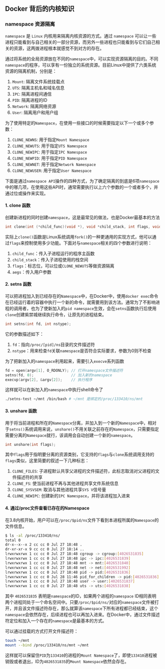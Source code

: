 ## Docker 背后的内核知识
### namespace 资源隔离
`namespace` 是 `Linux` 内核用来隔离内核资源的方式。通过 `namespace` 可以让一些进程只能看到与自己相关的一部分资源，而另外一些进程也只能看到与它们自己相关的资源，这两拨进程根本就感觉不到对方的存在。

通过将系统的全局资源放在不同的`namespace`中，可以实现资源隔离的目的。不同`namespace`的程序，可以享有一份独立的系统资源。目前Linux中提供了六类系统资源的隔离机制，分别是：
1. `Mount`: 隔离文件系统挂载点
2. `UTS`: 隔离主机名和域名信息
3. `IPC`: 隔离进程间通信
4. `PID`: 隔离进程的ID
5. `Network`: 隔离网络资源
6. `User`: 隔离用户和用户组

为了使用特定的`Namespace`，在使用一些接口的时候需要指定以下一个或多个参数：
1. `CLONE_NEWNS`: 用于指定`Mount Namespace`
2. `CLONE_NEWUTS`: 用于指定`UTS Namespace`
3. `CLONE_NEWIPC`: 用于指定`IPC Namespace`
4. `CLONE_NEWPID`: 用于指定`PID Namespace`
5. `CLONE_NEWNET`: 用于指定`Network Namespace`
6. `CLONE_NEWUSER`: 用于指定`User Namespace`

下面是通过`namespace API`操作的四种方式，为了确定隔离的到底是6项`namespace`中的哪几项，在使用这些API时，通常需要执行以上六个参数的一个或者多个，并通过位或操作来实现。

#### 1. clone 函数
创建新进程的同时创建`namespace`，这是最常见的做法，也是Docker最基本的方法
```c
int clone(int (*child_func)(void *), void *child_stack, int flags, void *arg);
```

实际上`clone()`函数是Linux系统调用`fork()`的一种更通用的实现方式，他可以通过`flags`来控制使用多少功能。下面对与`namespace`相关的四个参数进行说明：
1. `child_func`：传入子进程运行的程序主函数
2. `child_stack`：传入子进程使用的栈空间
3. `flags`：标志位，可以位或`CLONE_NEWUTS`等做资源隔离
4. `aegs`：传入用户参数

#### 2. setns 函数
可以把进程加入到已经存在的`Namespace`中，在Docker中，使用`docker exec`命令在已经运行着的容器中执行一个新的命令，就需要用到该方法。通常为了不影响进程的调用者，也为了使新加入的`pid namespace`生效，会在`setns`函数执行后使用`clone`创建紫禁城继续执行命令，让原先的进程结束。

```c
int setns(int fd, int nstype);
```

它的参数描述如下：
1. `fd`：指向`/proc/[pid]/ns`目录的文件描述符
2. `nstype`：用来检查`fd`关联`namespace`是否符合实际要求，参数为0则不检查

为了把新加入的`namespace`利用起来，需要引入`execve`系列函数

```c
fd = open(argv[1], O_RDONLY); // 打开namespace文件描述符
setns(fd, 0);                 // 加入新的namespace
execvp(argv[2], &argv[2]);    // 执行程序
```

这样就可以在新加入的`namespace`中执行shell命令了

```bash
./setns-test ~/mnt /bin/bash # ~/mnt 是绑定的/proc/133410/ns/mnt
```

#### 3. unshare 函数
用于将当前进程和所在的`Namespace`分离，并加入到一个新的`Namespace`中，相对于`setns()`系统调用来说，`unshare()`不用关联之前存在的`Namespace`，只需要指定需要分离的`Namespace`就行，该调用会自动创建一个新的`namespace`。

```c
int unshare(int flags);
```

其中`flags`用于指明要分离的资源类别，它支持的`flags`与`clone`系统调用支持的`flags`类似，这里简要的叙述一下几种标志：
1. `CLONE_FILES`: 子进程默认共享父进程的文件描述符，此标志取消对父进程的文件描述符的共享
2. `CLONE_FS`: 使当前进程不再与其他进程共享文件系统信息
3. `CLONE_SYSVSEM`: 取消与其他进程共享`SYS V`信号量
4. `CLONE_NEWIPC`: 创建新的`IPC Namespace`，并将该进程加入进来

#### 4. 通过/proc文件查看已存在的Namespace
在3.8内核开始，用户可以在`/proc/$pid/ns`文件下看到本进程所属的`Namespace`的文件信息。

```bash
$ ls -al /proc/133410/ns/
total 0
dr-x--x--x 2 cc cc 0 Jul 27 18:48 .
dr-xr-xr-x 9 cc cc 0 Jul 27 18:14 ..
lrwxrwxrwx 1 cc cc 0 Jul 27 18:48 cgroup -> cgroup:[4026531835]
lrwxrwxrwx 1 cc cc 0 Jul 27 18:48 ipc -> ipc:[4026531839]
lrwxrwxrwx 1 cc cc 0 Jul 27 18:48 mnt -> mnt:[4026531840]
lrwxrwxrwx 1 cc cc 0 Jul 27 18:48 net -> net:[4026531992]
lrwxrwxrwx 1 cc cc 0 Jul 27 18:48 pid -> pid:[4026531836]
lrwxrwxrwx 1 cc cc 0 Jul 28 11:46 pid_for_children -> pid:[4026531836]
lrwxrwxrwx 1 cc cc 0 Jul 27 18:48 user -> user:[4026531837]
lrwxrwxrwx 1 cc cc 0 Jul 27 18:48 uts -> uts:[4026531838]
```

其中 `4026531835` 表明是`namespace`的ID，如果两个进程的`namespace` ID相同表明两个进程同处于一个命名空间中。只要`/proc/$pid/ns/`对应的`namespace`文件被打开，并且该文件描述符存在，那么就算该`namespace`下所有进程都已经结束，这个`namespace`会依然存在，后续进程也可以再加入进来。在Docker中，通过文件描述符定位和加入一个存在的`namespace`是最基本的方式。

可以通过挂载的方式打开文件描述符：

```bash
touch ~/mnt
mount --bind /proc/133410/ns/mnt ~/mnt
```

这样就可以保留住`PID`为`133410`的进程的`Mount Namespace`了，即使`133410`进程被销毁或者退出，ID为`4026531835`的`Mount Namespace`依然会存在。

